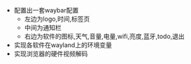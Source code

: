 - 配置出一套waybar配置
    - 左边为logo,时间,标签页
    - 中间为通知栏
    - 右边为软件的图标,天气,音量,电量,wifi,亮度,蓝牙,todo,退出
- 实现各软件在wayland上的环境变量
- 实现浏览器的硬件视频解码

